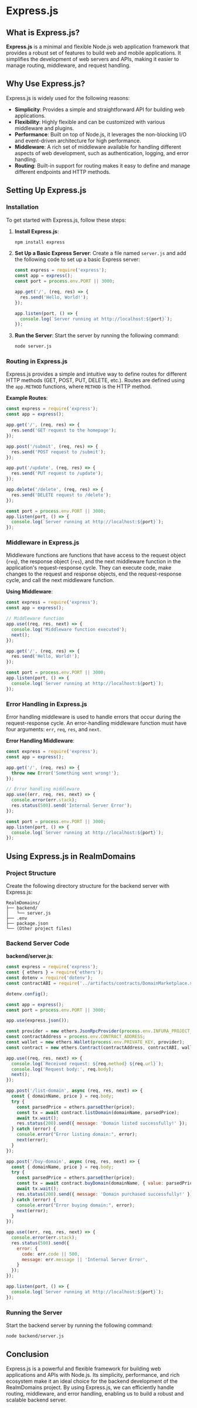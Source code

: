 # Express.js

## What is Express.js?

**Express.js** is a minimal and flexible Node.js web application framework that provides a robust set of features to build web and mobile applications. It simplifies the development of web servers and APIs, making it easier to manage routing, middleware, and request handling.

## Why Use Express.js?

Express.js is widely used for the following reasons:

- **Simplicity**: Provides a simple and straightforward API for building web applications.
- **Flexibility**: Highly flexible and can be customized with various middleware and plugins.
- **Performance**: Built on top of Node.js, it leverages the non-blocking I/O and event-driven architecture for high performance.
- **Middleware**: A rich set of middleware available for handling different aspects of web development, such as authentication, logging, and error handling.
- **Routing**: Built-in support for routing makes it easy to define and manage different endpoints and HTTP methods.

## Setting Up Express.js

### Installation

To get started with Express.js, follow these steps:

1. **Install Express.js**:
   ```bash
   npm install express
   ```

2. **Set Up a Basic Express Server**:
   Create a file named `server.js` and add the following code to set up a basic Express server:

   ```javascript
   const express = require('express');
   const app = express();
   const port = process.env.PORT || 3000;

   app.get('/', (req, res) => {
     res.send('Hello, World!');
   });

   app.listen(port, () => {
     console.log(`Server running at http://localhost:${port}`);
   });
   ```

3. **Run the Server**:
   Start the server by running the following command:
   ```bash
   node server.js
   ```

### Routing in Express.js

Express.js provides a simple and intuitive way to define routes for different HTTP methods (GET, POST, PUT, DELETE, etc.). Routes are defined using the `app.METHOD` functions, where `METHOD` is the HTTP method.

**Example Routes**:
```javascript
const express = require('express');
const app = express();

app.get('/', (req, res) => {
  res.send('GET request to the homepage');
});

app.post('/submit', (req, res) => {
  res.send('POST request to /submit');
});

app.put('/update', (req, res) => {
  res.send('PUT request to /update');
});

app.delete('/delete', (req, res) => {
  res.send('DELETE request to /delete');
});

const port = process.env.PORT || 3000;
app.listen(port, () => {
  console.log(`Server running at http://localhost:${port}`);
});
```

### Middleware in Express.js

Middleware functions are functions that have access to the request object (`req`), the response object (`res`), and the next middleware function in the application's request-response cycle. They can execute code, make changes to the request and response objects, end the request-response cycle, and call the next middleware function.

**Using Middleware**:
```javascript
const express = require('express');
const app = express();

// Middleware function
app.use((req, res, next) => {
  console.log('Middleware function executed');
  next();
});

app.get('/', (req, res) => {
  res.send('Hello, World!');
});

const port = process.env.PORT || 3000;
app.listen(port, () => {
  console.log(`Server running at http://localhost:${port}`);
});
```

### Error Handling in Express.js

Error handling middleware is used to handle errors that occur during the request-response cycle. An error-handling middleware function must have four arguments: `err`, `req`, `res`, and `next`.

**Error Handling Middleware**:
```javascript
const express = require('express');
const app = express();

app.get('/', (req, res) => {
  throw new Error('Something went wrong!');
});

// Error handling middleware
app.use((err, req, res, next) => {
  console.error(err.stack);
  res.status(500).send('Internal Server Error');
});

const port = process.env.PORT || 3000;
app.listen(port, () => {
  console.log(`Server running at http://localhost:${port}`);
});
```

## Using Express.js in RealmDomains

### Project Structure

Create the following directory structure for the backend server with Express.js:

```
RealmDomains/
├── backend/
│   └── server.js
├── .env
├── package.json
└── (Other project files)
```

### Backend Server Code

**backend/server.js**:
```javascript
const express = require('express');
const { ethers } = require('ethers');
const dotenv = require('dotenv');
const contractABI = require('../artifacts/contracts/DomainMarketplace.sol/DomainMarketplace.json').abi;

dotenv.config();

const app = express();
const port = process.env.PORT || 3000;

app.use(express.json());

const provider = new ethers.JsonRpcProvider(process.env.INFURA_PROJECT_URL);
const contractAddress = process.env.CONTRACT_ADDRESS;
const wallet = new ethers.Wallet(process.env.PRIVATE_KEY, provider);
const contract = new ethers.Contract(contractAddress, contractABI, wallet);

app.use((req, res, next) => {
  console.log(`Received request: ${req.method} ${req.url}`);
  console.log('Request body:', req.body);
  next();
});

app.post('/list-domain', async (req, res, next) => {
  const { domainName, price } = req.body;
  try {
    const parsedPrice = ethers.parseEther(price);
    const tx = await contract.listDomain(domainName, parsedPrice);
    await tx.wait();
    res.status(200).send({ message: 'Domain listed successfully!' });
  } catch (error) {
    console.error("Error listing domain:", error);
    next(error);
  }
});

app.post('/buy-domain', async (req, res, next) => {
  const { domainName, price } = req.body;
  try {
    const parsedPrice = ethers.parseEther(price);
    const tx = await contract.buyDomain(domainName, { value: parsedPrice });
    await tx.wait();
    res.status(200).send({ message: 'Domain purchased successfully!' });
  } catch (error) {
    console.error("Error buying domain:", error);
    next(error);
  }
});

app.use((err, req, res, next) => {
  console.error(err.stack);
  res.status(500).send({
    error: {
      code: err.code || 500,
      message: err.message || 'Internal Server Error',
    }
  });
});

app.listen(port, () => {
  console.log(`Server running at http://localhost:${port}`);
});
```

### Running the Server

Start the backend server by running the following command:

```bash
node backend/server.js
```

## Conclusion

Express.js is a powerful and flexible framework for building web applications and APIs with Node.js. Its simplicity, performance, and rich ecosystem make it an ideal choice for the backend development of the RealmDomains project. By using Express.js, we can efficiently handle routing, middleware, and error handling, enabling us to build a robust and scalable backend server.

